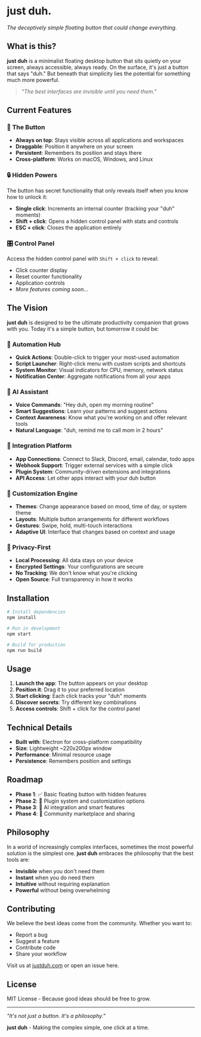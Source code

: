 # just duh.

*The deceptively simple floating button that could change everything.*

## What is this?

**just duh** is a minimalist floating desktop button that sits quietly on your screen, always accessible, always ready. On the surface, it's just a button that says "duh." But beneath that simplicity lies the potential for something much more powerful.

> *"The best interfaces are invisible until you need them."*

## Current Features

### 🎯 The Button
- **Always on top**: Stays visible across all applications and workspaces
- **Draggable**: Position it anywhere on your screen
- **Persistent**: Remembers its position and stays there
- **Cross-platform**: Works on macOS, Windows, and Linux

### 🔒 Hidden Powers
The button has secret functionality that only reveals itself when you know how to unlock it:

- **Single click**: Increments an internal counter (tracking your "duh" moments)
- **Shift + click**: Opens a hidden control panel with stats and controls
- **ESC + click**: Closes the application entirely

### 🎛️ Control Panel
Access the hidden control panel with `Shift + click` to reveal:
- Click counter display
- Reset counter functionality
- Application controls
- *More features coming soon...*

## The Vision

**just duh** is designed to be the ultimate productivity companion that grows with you. Today it's a simple button, but tomorrow it could be:

### 🚀 Automation Hub
- **Quick Actions**: Double-click to trigger your most-used automation
- **Script Launcher**: Right-click menu with custom scripts and shortcuts
- **System Monitor**: Visual indicators for CPU, memory, network status
- **Notification Center**: Aggregate notifications from all your apps

### 🧠 AI Assistant
- **Voice Commands**: "Hey duh, open my morning routine"
- **Smart Suggestions**: Learn your patterns and suggest actions
- **Context Awareness**: Know what you're working on and offer relevant tools
- **Natural Language**: "duh, remind me to call mom in 2 hours"

### 🔗 Integration Platform
- **App Connections**: Connect to Slack, Discord, email, calendar, todo apps
- **Webhook Support**: Trigger external services with a simple click
- **Plugin System**: Community-driven extensions and integrations
- **API Access**: Let other apps interact with your duh button

### 🎨 Customization Engine
- **Themes**: Change appearance based on mood, time of day, or system theme
- **Layouts**: Multiple button arrangements for different workflows
- **Gestures**: Swipe, hold, multi-touch interactions
- **Adaptive UI**: Interface that changes based on context and usage

### 🔐 Privacy-First
- **Local Processing**: All data stays on your device
- **Encrypted Settings**: Your configurations are secure
- **No Tracking**: We don't know what you're clicking
- **Open Source**: Full transparency in how it works

## Installation

```bash
# Install dependencies
npm install

# Run in development
npm start

# Build for production
npm run build
```

## Usage

1. **Launch the app**: The button appears on your desktop
2. **Position it**: Drag it to your preferred location
3. **Start clicking**: Each click tracks your "duh" moments
4. **Discover secrets**: Try different key combinations
5. **Access controls**: Shift + click for the control panel

## Technical Details

- **Built with**: Electron for cross-platform compatibility
- **Size**: Lightweight ~220x200px window
- **Performance**: Minimal resource usage
- **Persistence**: Remembers position and settings

## Roadmap

- **Phase 1**: ✅ Basic floating button with hidden features
- **Phase 2**: 🔄 Plugin system and customization options
- **Phase 3**: 🔮 AI integration and smart features
- **Phase 4**: 🌟 Community marketplace and sharing

## Philosophy

In a world of increasingly complex interfaces, sometimes the most powerful solution is the simplest one. **just duh** embraces the philosophy that the best tools are:

- **Invisible** when you don't need them
- **Instant** when you do need them
- **Intuitive** without requiring explanation
- **Powerful** without being overwhelming

## Contributing

We believe the best ideas come from the community. Whether you want to:
- Report a bug
- Suggest a feature
- Contribute code
- Share your workflow

Visit us at [justduh.com](https://justduh.com) or open an issue here.

## License

MIT License - Because good ideas should be free to grow.

---

*"It's not just a button. It's a philosophy."*

**just duh** - Making the complex simple, one click at a time. 